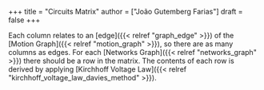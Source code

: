 +++
title = "Circuits Matrix"
author = ["João Gutemberg Farias"]
draft = false
+++

Each column relates to an [edge]({{< relref "graph_edge" >}}) of the [Motion Graph]({{< relref "motion_graph" >}}), so there are as many columns as edges.
For each [Networks Graph]({{< relref "networks_graph" >}}) there should be a row in the matrix. The contents of each row is derived by applying [Kirchhoff Voltage Law]({{< relref "kirchhoff_voltage_law_davies_method" >}}).
